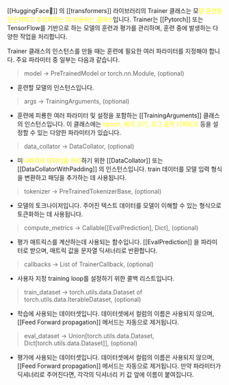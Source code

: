 [[HuggingFace🤗]] 의 [[transformers]] 라이브러리의 Trainer 클래스는 모<font color="#ffff00">델 훈련을 단순화하고 추상화하는 데 사용되는 클래스</font>입니다. Trainer는 [[Pytorch]] 또는 TensorFlow를 기반으로 하는 모델의 훈련과 평가를 관리하며, 훈련 중에 발생하는 다양한 작업을 처리합니다.

Trainer 클래스의 인스턴스를 만들 때는 훈련에 필요한 여러 파라미터를 지정해야 합니다. 주요 파라미터 중 일부는 다음과 같습니다.

> model -> PreTrainedModel or torch.nn.Module, (optional)
- 훈련할 모델의 인스턴스입니다.

> args -> TrainingArguments, (optional)
- 훈련에 피룡한 여러 파라미터 및 설정을 포함하는 [[TrainingArguments]] 클래스의 인스턴스입니다. 이 클래스에는 <font color="#ffff00">epoch, 배치 크기, 로그 출력 디렉토리</font> 등을 설정할 수 있는 다양한 파라미터가 있습니다. 

> data_collator -> DataCollator, (optional)
- 미<font color="#ffff00">니배치의 데이터를 처리</font>하기 위한 [[DataCollator]] 또는 [[DataCollatorWithPadding]] 의 인스턴스입니다. train 데이터를 모델 입력 형식을 변환하고 패딩을 추가하는 데 사용됩니다.

> tokenizer -> PreTrainedTokenizerBase, (optional)
- 모델의 토크나이저입니다. 주어진 텍스트 데이터를 모델이 이해할 수 있는 형식으로 토큰화하는 데 사용됩니다.

> compute_metrics -> Callable[[EvalPrediction], Dict], (optional)
- 평가 매트릭스를 계산하는데 사용되는 함수입니다. [[EvalPrediction]] 을 파라미터로 받으며, 매트릭 값을 문자열 딕셔너리로 반환합니다.

> callbacks -> List of TrainerCallback, (optional)
- 사용자 지정 training loop를 설정하기 위한 콜백 리스트입니다. 

> train_dataset -> torch.utils.data.Dataset of torch.utils.data.IterableDataset, (optional)
- 학습에 사용되는 데이터셋입니다. 데이터셋에서 컬럼의 이름은 사용되지 않으며, [[Feed Forward propagation]] 메서드는 자동으로 제거됩니다.

> eval_dataset -> Union[torch.utils.data.Dataset, Dict[torch.utils.data.Dataset]], (optional)
- 평가에 사용되는 데이터셋입니다. 데이터셋에서 컬럼의 이름은 사용되지 않으며, [[Feed Forward propagation]] 메서드는 자동으로 제거됩니다. 만약 파라미터가 딕셔너리로 주어진다면, 각각의 딕셔너리 키 값 앞에 이름이 붙여집니다.


